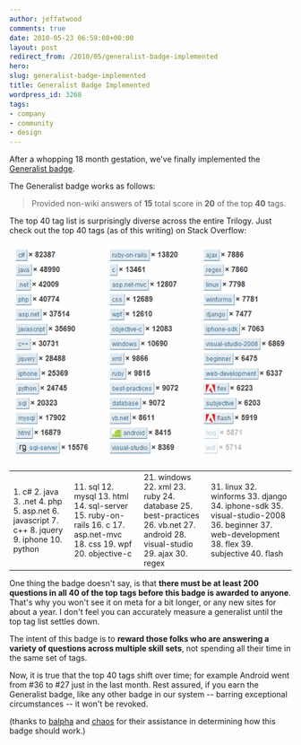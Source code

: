 ```yaml
---
author: jeffatwood
comments: true
date: 2010-05-23 06:59:08+00:00
layout: post
redirect_from: /2010/05/generalist-badge-implemented
hero: 
slug: generalist-badge-implemented
title: Generalist Badge Implemented
wordpress_id: 3268
tags:
- company
- community
- design
---
```



After a whopping 18 month gestation, we've finally implemented the [Generalist badge](http://stackoverflow.com/badges/15/generalist).



The Generalist badge works as follows:





<blockquote>
Provided non-wiki answers of <strong>15</strong> total score in <strong>20</strong> of the top <strong>40</strong> tags.
</blockquote>





The top 40 tag list is surprisingly diverse across the entire Trilogy. Just check out the top 40 tags (as of this writing) on Stack Overflow:



![](/images/wordpress/top-40-tags.png)



<table width="600" >
<tr >

<td >
1. c#
2. java 
3. .net
4. php
5. asp.net
6. javascript
7. c++
8. jquery
9. iphone
10. python

</td>

<td >
11. sql
12. mysql
13. html
14. sql-server
15. ruby-on-rails
16. c
17. asp.net-mvc
18. css
19. wpf
20. objective-c

</td>

<td >
21. windows
22. xml
23. ruby
24. database
25. best-practices
26. vb.net
27. android
28. visual-studio
29. ajax
30. regex

</td>

<td >
31. linux
32. winforms
33. django
34. iphone-sdk
35. visual-studio-2008
36. beginner
37. web-development
38. flex
39. subjective
40. flash

</td>
</tr>
</table>



One thing the badge doesn't say, is that **there must be at least 200 questions in all 40 of the top tags before this badge is awarded to anyone**. That's why you won't see it on meta for a bit longer, or any new sites for about a year. I don't feel you can accurately measure a generalist until the top tag list settles down.



The intent of this badge is to **reward those folks who are answering a variety of questions across multiple skill sets**, not spending all their time in the same set of tags.



Now, it is true that the top 40 tags shift over time; for example Android went from #36 to #27 just in the last month. Rest assured, if you earn the Generalist badge, like any other badge in our system -- barring exceptional circumstances -- it won't be revoked.



(thanks to [balpha](http://meta.stackoverflow.com/users/115866/balpha) and [chaos](http://meta.stackoverflow.com/users/47529/chaos) for their assistance in determining how this badge should work.)

